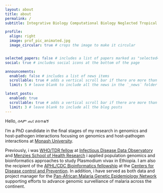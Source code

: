 ```yaml
---
layout: about
title: about
permalink: /
subtitle: Integrative Biology Computational Biology Neglected Tropical Disease Research

profile:
  align: right
  image: prof_pic_animated.jpg
  image_circular: true # crops the image to make it circular


selected_papers: false # includes a list of papers marked as "selected={true}"
social: true # includes social icons at the bottom of the page

announcements:
  enabled: false # includes a list of news items
  scrollable: true # adds a vertical scroll bar if there are more than 3 news items
  limit: 5 # leave blank to include all the news in the `_news` folder

latest_posts:
  enabled: true
  scrollable: true # adds a vertical scroll bar if there are more than 3 new posts items
  limit: 3 # leave blank to include all the blog posts
---
```




Hello, ሰላም ጤና ይስጥልኝ 

I’m a PhD candidate in the final stages of my research in genomics and host-pathogen interactions focusing on genomics and host–pathogen interactions at [Monash University](https://www.monash.edu/). 

Previously, i was [WHO/TDR fellow](https://tdr.who.int/home/our-work/strengthening-research-capacity/clinical-research-and-development-fellowship) at [Infectious Disease Data Observatory](https://www.iddo.org/) and [Menzies School of Health Research](https://www.menzies.edu.au/)  i applied population genomics and bioinformatics approaches to study Plasmodium vivax in Ethiopia. I am also the recipient of the [APHL/CDC Bioinformatics fellowship](https://www.aphl.org/Career-Pathways/fellowships/Pages/default.aspx) at the [Centers for Disease control and Prevention](https://www.cdc.gov/index.html). In addition, i have served as both data and project manager for the [Pan-African Malaria Genetic Epidemiology Network](https://www.malariagen.net/project/pamgen/) supporting efforts to advance genomic survelliance of malaria across the continent. 







